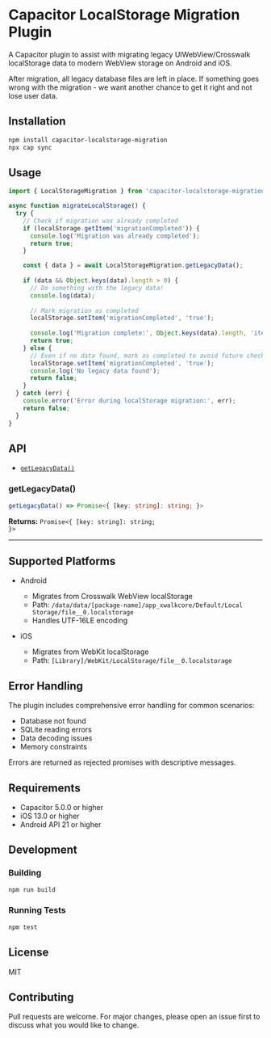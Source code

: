 # Capacitor LocalStorage Migration Plugin

A Capacitor plugin to assist with migrating legacy UIWebView/Crosswalk localStorage data to modern WebView storage on Android and iOS.

After migration, all legacy database files are left in place. If something goes wrong with the migration - we want another chance to get it right and not lose user data.

## Installation

```bash
npm install capacitor-localstorage-migration
npx cap sync
```

## Usage

```typescript
import { LocalStorageMigration } from 'capacitor-localstorage-migration';

async function migrateLocalStorage() {
  try {
    // Check if migration was already completed
    if (localStorage.getItem('migrationCompleted')) {
      console.log('Migration was already completed');
      return true;
    }

    const { data } = await LocalStorageMigration.getLegacyData();
    
    if (data && Object.keys(data).length > 0) {
      // Do something with the legacy data!
      console.log(data);
      
      // Mark migration as completed
      localStorage.setItem('migrationCompleted', 'true');
      
      console.log('Migration complete:', Object.keys(data).length, 'items');
      return true;
    } else {
      // Even if no data found, mark as completed to avoid future checks
      localStorage.setItem('migrationCompleted', 'true');
      console.log('No legacy data found');
      return false;
    }
  } catch (err) {
    console.error('Error during localStorage migration:', err);
    return false;
  }
}
```

## API

<docgen-index>

* [`getLegacyData()`](#getlegacydata)

</docgen-index>

<docgen-api>
<!--Update the source file JSDoc comments and rerun docgen to update the docs below-->

### getLegacyData()

```typescript
getLegacyData() => Promise<{ [key: string]: string; }>
```

**Returns:** <code>Promise&lt;{ [key: string]: string; }&gt;</code>

--------------------

</docgen-api>

## Supported Platforms

- Android
  - Migrates from Crosswalk WebView localStorage
  - Path: `/data/data/[package-name]/app_xwalkcore/Default/Local Storage/file__0.localstorage`
  - Handles UTF-16LE encoding
  
- iOS
  - Migrates from WebKit localStorage
  - Path: `[Library]/WebKit/LocalStorage/file__0.localstorage`

## Error Handling

The plugin includes comprehensive error handling for common scenarios:

- Database not found
- SQLite reading errors
- Data decoding issues
- Memory constraints

Errors are returned as rejected promises with descriptive messages.

## Requirements

- Capacitor 5.0.0 or higher
- iOS 13.0 or higher
- Android API 21 or higher

## Development

### Building

```bash
npm run build
```

### Running Tests

```bash
npm test
```

## License

MIT

## Contributing

Pull requests are welcome. For major changes, please open an issue first to discuss what you would like to change.